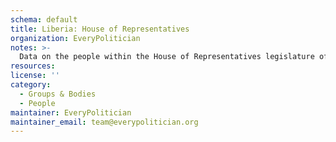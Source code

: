 ```yaml
---
schema: default
title: Liberia: House of Representatives
organization: EveryPolitician
notes: >-
  Data on the people within the House of Representatives legislature of Liberia.
resources:
license: ''
category:
  - Groups & Bodies
  - People
maintainer: EveryPolitician
maintainer_email: team@everypolitician.org
---
```

